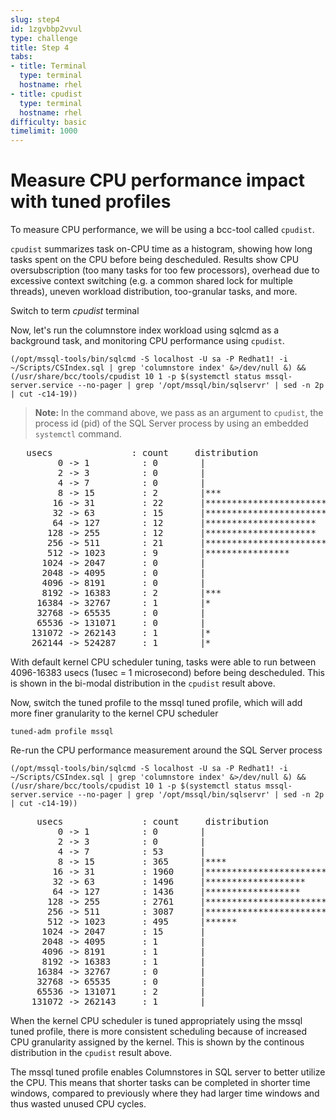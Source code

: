 ```yaml
---
slug: step4
id: 1zgvbbp2vvul
type: challenge
title: Step 4
tabs:
- title: Terminal
  type: terminal
  hostname: rhel
- title: cpudist
  type: terminal
  hostname: rhel
difficulty: basic
timelimit: 1000
---
```

# Measure CPU performance impact with tuned profiles

To measure CPU performance, we will be using a bcc-tool called `cpudist`.

`cpudist` summarizes task on-CPU time as a histogram, showing how long tasks spent on the CPU before being descheduled. Results show CPU oversubscription (too many tasks for too few processors), overhead due to excessive context switching (e.g. a common shared lock for multiple threads), uneven workload distribution, too-granular tasks, and more.

Switch to term *cpudist* terminal

Now, let's run the columnstore index workload using sqlcmd as a background task, and monitoring CPU performance using `cpudist`.

```
(/opt/mssql-tools/bin/sqlcmd -S localhost -U sa -P Redhat1! -i ~/Scripts/CSIndex.sql | grep 'columnstore index' &>/dev/null &) && (/usr/share/bcc/tools/cpudist 10 1 -p $(systemctl status mssql-server.service --no-pager | grep '/opt/mssql/bin/sqlservr' | sed -n 2p | cut -c14-19))
```

>**Note:** In the command above, we pass as an argument to `cpudist`, the process id (pid) of the SQL Server process by using an embedded `systemctl` command.

<pre class="file">
   usecs               : count     distribution
         0 -> 1          : 0        |                                        |
         2 -> 3          : 0        |                                        |
         4 -> 7          : 0        |                                        |
         8 -> 15         : 2        |***                                     |
        16 -> 31         : 22       |****************************************|
        32 -> 63         : 15       |***************************             |
        64 -> 127        : 12       |*********************                   |
       128 -> 255        : 12       |*********************                   |
       256 -> 511        : 21       |**************************************  |
       512 -> 1023       : 9        |****************                        |
      1024 -> 2047       : 0        |                                        |
      2048 -> 4095       : 0        |                                        |
      4096 -> 8191       : 0        |                                        |
      8192 -> 16383      : 2        |***                                     |
     16384 -> 32767      : 1        |*                                       |
     32768 -> 65535      : 0        |                                        |
     65536 -> 131071     : 0        |                                        |
    131072 -> 262143     : 1        |*                                       |
    262144 -> 524287     : 1        |*                                       |
</pre>

With default kernel CPU scheduler tuning,  tasks were able to run between 4096-16383 usecs (1usec = 1 microsecond) before being descheduled. This is shown in the bi-modal distribution in the `cpudist` result above.

Now, switch the tuned profile to the mssql tuned profile, which will add more finer granularity to the kernel CPU scheduler

```
tuned-adm profile mssql
```

Re-run the CPU performance measurement around the SQL Server process

```
(/opt/mssql-tools/bin/sqlcmd -S localhost -U sa -P Redhat1! -i ~/Scripts/CSIndex.sql | grep 'columnstore index' &>/dev/null &) && (/usr/share/bcc/tools/cpudist 10 1 -p $(systemctl status mssql-server.service --no-pager | grep '/opt/mssql/bin/sqlservr' | sed -n 2p | cut -c14-19))
```

<pre class="file">
     usecs               : count     distribution
         0 -> 1          : 0        |                                        |
         2 -> 3          : 0        |                                        |
         4 -> 7          : 53       |                                        |
         8 -> 15         : 365      |****                                    |
        16 -> 31         : 1960     |*************************               |
        32 -> 63         : 1496     |*******************                     |
        64 -> 127        : 1436     |******************                      |
       128 -> 255        : 2761     |***********************************     |
       256 -> 511        : 3087     |****************************************|
       512 -> 1023       : 495      |******                                  |
      1024 -> 2047       : 15       |                                        |
      2048 -> 4095       : 1        |                                        |
      4096 -> 8191       : 1        |                                        |
      8192 -> 16383      : 1        |                                        |
     16384 -> 32767      : 0        |                                        |
     32768 -> 65535      : 0        |                                        |
     65536 -> 131071     : 2        |                                        |
    131072 -> 262143     : 1        |                                        |
</pre>

When the kernel CPU scheduler is tuned appropriately using the mssql tuned profile, there is more consistent scheduling because of increased CPU granularity assigned by the kernel. This is shown by the continous distribution in the `cpudist` result above.

The mssql tuned profile enables Columnstores in SQL server to better utilize the CPU. This means that shorter tasks can be completed in shorter time windows, compared to previously where they had larger time windows and thus wasted unused CPU cycles.

